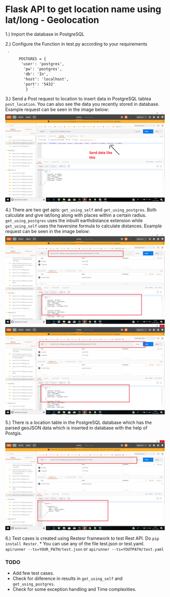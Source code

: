 # Flask API to get location name using lat/long - Geolocation


1.) Import the database in PostgreSQL

2.) Configure the Function in test.py according to your requirements

     `
          POSTGRES = {
           'user': 'postgres',
            'pw': 'postgres',
            'db': 'In',
            'host': 'localhost',
            'port': '5432'
             }  `
             
   3.) Send a Post request to location to insert data in PostgreSQL tablea `post_location`. You can also see the data you recently stored in database. Example request can be seen in the image below:
   <img src="https://github.com/raghavpatnecha/apitest/blob/master/screens/post_request.png">
   
  4.) There are two get apis: `get_using_self` and `get_using_postgres`. Both calculate and give lat/long along with places within a certain radius. `get_using_postgres` uses the inbuilt earthdistance extension while `get_using_self` uses the haversine formula to calculate distances. Example request can be seen in the image below:
    <img src="https://github.com/raghavpatnecha/apitest/blob/master/screens/how%20to%20send%20a%20get%20request.png">   
     <img src="https://github.com/raghavpatnecha/apitest/blob/master/screens/how%20to%20send%20get%20using%20self.png">
     
  5.) There is a location table in the PostgreSQL database which has the parsed geoJSON data which is inserted in database with the help of Postgis.
   
   <img src="https://github.com/raghavpatnecha/apitest/blob/master/screens/how%20to%20send%20geo%20request.png">
     
     
  6.) Test cases is created using Restesr framework to test Rest API. Do `pip install Rester`.
        * You can use any of the file test.json or test.yaml. 
             `apirunner --ts=YOUR_PATH/test.json`
                       or
             `apirunner --ts=YOUTPATH/test.yaml`          
     
  ### TODO
  * Add few test cases.
  * Check for diiference in results in `get_using_self` and `get_using_postgres`.
  * Check for some exception handling and Time complexities.
  
